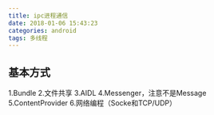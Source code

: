 ```yaml
---
title: ipc进程通信
date: 2018-01-06 15:43:23
categories: android
tags: 多线程
---
```


## 基本方式

1.Bundle
2.文件共享
3.AIDL
4.Messenger，注意不是Message
5.ContentProvider
6.网络编程（Socke和TCP/UDP）

<!-- more -->